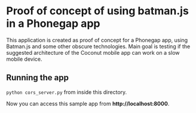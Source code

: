 # Proof of concept of using batman.js in a Phonegap app

This application is created as proof of concept for a Phonegap app, using Batman.js and some other obscure technologies. Main goal is testing if the suggested architecture of the Coconut mobile app can work on a slow mobile device.

## Running the app

`python cors_server.py` from inside this directory.

Now you can access this sample app from **http://localhost:8000**.

